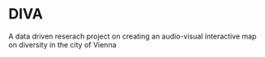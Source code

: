 # DIVA
A data driven reserach project on creating an audio-visual interactive map on diversity in the city of Vienna
